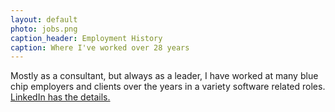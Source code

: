 ```yaml
---
layout: default
photo: jobs.png
caption_header: Employment History
caption: Where I've worked over 28 years
---
```


Mostly as a consultant, but always as a leader, I have worked
at many blue chip employers and clients over the years in a variety 
software related roles.  <a target="_blank" href="https://www.linkedin.com/in/paulhammant/">LinkedIn has the details.</a>